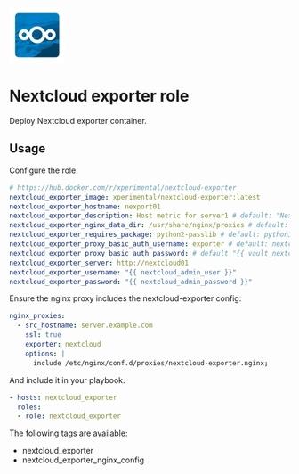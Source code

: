 <img src="/logos/nextcloud_exporter.png" alt="nextcloud_exporter logo" width="100" height="100">

# Nextcloud exporter role

Deploy Nextcloud exporter container.

## Usage

Configure the role.

```yml
# https://hub.docker.com/r/xperimental/nextcloud-exporter
nextcloud_exporter_image: xperimental/nextcloud-exporter:latest
nextcloud_exporter_hostname: nexport01
nextcloud_exporter_description: Host metric for server1 # default: "Nextcloud Exporter {{ nextcloud_hostname }}"
nextcloud_exporter_nginx_data_dir: /usr/share/nginx/proxies # default: "{{ nginx_data_dir }}/proxies"
nextcloud_exporter_requires_package: python2-passlib # default: python3-passlib
nextcloud_exporter_proxy_basic_auth_username: exporter # default: nextcloud-exporter
nextcloud_exporter_proxy_basic_auth_password: # default "{{ vault_nextcloud_exporter_proxy_basic_auth_password }}"
nextcloud_exporter_server: http://nextcloud01
nextcloud_exporter_username: "{{ nextcloud_admin_user }}"
nextcloud_exporter_password: "{{ nextcloud_admin_password }}"
```

Ensure the nginx proxy includes the nextcloud-exporter config:

```yml
nginx_proxies:
  - src_hostname: server.example.com
    ssl: true
    exporter: nextcloud
    options: |
      include /etc/nginx/conf.d/proxies/nextcloud-exporter.nginx;
```

And include it in your playbook.

```yml
- hosts: nextcloud_exporter
  roles:
  - role: nextcloud_exporter
```

The following tags are available:

* nextcloud_exporter
* nextcloud_exporter_nginx_config
